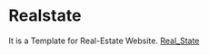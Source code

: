# Realstate
It is a Template for Real-Estate Website.
[Real_State](https://aman-coder.github.io/Realstate/)
